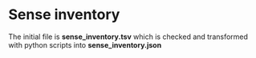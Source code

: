 # Sense inventory

The initial file is **sense_inventory.tsv** which is checked and transformed with python scripts into **sense_inventory.json**
